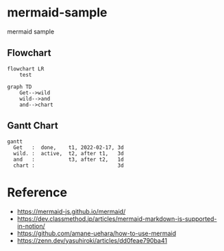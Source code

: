 # mermaid-sample
mermaid sample

## Flowchart
```mermaid
flowchart LR
    test
```

```mermaid
graph TD
    Get-->wild
    wild-->and
    and-->chart
```

## Gantt Chart

```mermaid
gantt
  Get   :  done,    t1, 2022-02-17, 3d
  wild. :  active,  t2, after t1,   3d
  and   :           t3, after t2,   1d
  chart :                           3d
```


# Reference
- https://mermaid-js.github.io/mermaid/
- https://dev.classmethod.jp/articles/mermaid-markdown-is-supported-in-notion/
- https://github.com/amane-uehara/how-to-use-mermaid
- https://zenn.dev/yasuhiroki/articles/dd0feae790ba41
